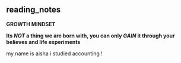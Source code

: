 ## reading_notes
**GROWTH MINDSET**

**Its _NOT_ a thing we are born with, you can only _GAIN_ it through your believes and life experiments**

my name is aisha i studied accounting !


